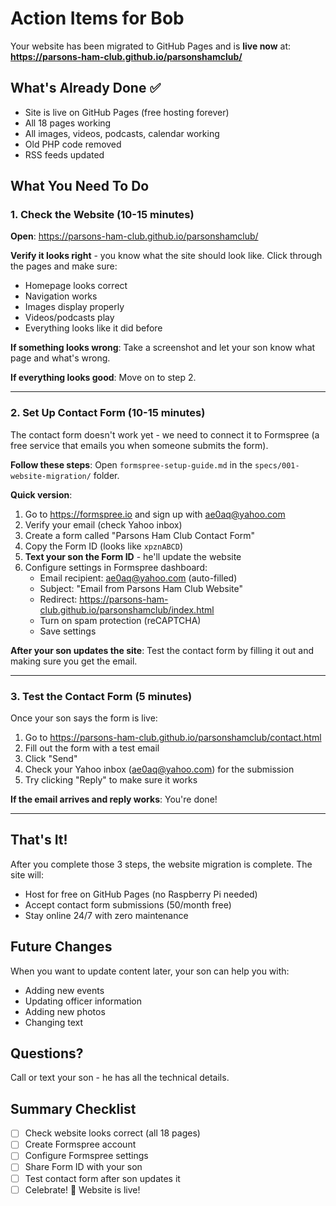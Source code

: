 # Action Items for Bob

Your website has been migrated to GitHub Pages and is **live now** at:
**https://parsons-ham-club.github.io/parsonshamclub/**

## What's Already Done ✅

- Site is live on GitHub Pages (free hosting forever)
- All 18 pages working
- All images, videos, podcasts, calendar working
- Old PHP code removed
- RSS feeds updated

## What You Need To Do

### 1. Check the Website (10-15 minutes)

**Open**: https://parsons-ham-club.github.io/parsonshamclub/

**Verify it looks right** - you know what the site should look like. Click through the pages and make sure:
- Homepage looks correct
- Navigation works
- Images display properly
- Videos/podcasts play
- Everything looks like it did before

**If something looks wrong**: Take a screenshot and let your son know what page and what's wrong.

**If everything looks good**: Move on to step 2.

---

### 2. Set Up Contact Form (10-15 minutes)

The contact form doesn't work yet - we need to connect it to Formspree (a free service that emails you when someone submits the form).

**Follow these steps**: Open `formspree-setup-guide.md` in the `specs/001-website-migration/` folder.

**Quick version**:
1. Go to https://formspree.io and sign up with ae0aq@yahoo.com
2. Verify your email (check Yahoo inbox)
3. Create a form called "Parsons Ham Club Contact Form"
4. Copy the Form ID (looks like `xpznABCD`)
5. **Text your son the Form ID** - he'll update the website
6. Configure settings in Formspree dashboard:
   - Email recipient: ae0aq@yahoo.com (auto-filled)
   - Subject: "Email from Parsons Ham Club Website"
   - Redirect: https://parsons-ham-club.github.io/parsonshamclub/index.html
   - Turn on spam protection (reCAPTCHA)
   - Save settings

**After your son updates the site**: Test the contact form by filling it out and making sure you get the email.

---

### 3. Test the Contact Form (5 minutes)

Once your son says the form is live:

1. Go to https://parsons-ham-club.github.io/parsonshamclub/contact.html
2. Fill out the form with a test email
3. Click "Send"
4. Check your Yahoo inbox (ae0aq@yahoo.com) for the submission
5. Try clicking "Reply" to make sure it works

**If the email arrives and reply works**: You're done!

---

## That's It!

After you complete those 3 steps, the website migration is complete. The site will:
- Host for free on GitHub Pages (no Raspberry Pi needed)
- Accept contact form submissions (50/month free)
- Stay online 24/7 with zero maintenance

## Future Changes

When you want to update content later, your son can help you with:
- Adding new events
- Updating officer information
- Adding new photos
- Changing text

## Questions?

Call or text your son - he has all the technical details.

## Summary Checklist

- [ ] Check website looks correct (all 18 pages)
- [ ] Create Formspree account
- [ ] Configure Formspree settings
- [ ] Share Form ID with your son
- [ ] Test contact form after son updates it
- [ ] Celebrate! 🎉 Website is live!
